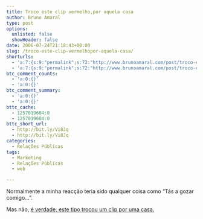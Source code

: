 ```yaml
---
title: Troco este clip vermelho,por aquela casa
author: Bruno Amaral
type: post
options:
  unlisted: false
  showHeader: false
date: 2006-07-24T21:18:43+00:00
slug: /troco-este-clip-vermelhopor-aquela-casa/
shorturls:
  - 'a:7:{s:9:"permalink";s:72:"http://www.brunoamaral.com/post/troco-este-clip-vermelhopor-aquela-casa/";s:7:"tinyurl";s:25:"http://tinyurl.com/dzh6rd";s:4:"isgd";s:17:"http://is.gd/pOlf";s:5:"bitly";s:19:"http://bit.ly/dFs9L";s:5:"snipr";s:22:"http://snipr.com/ex3mc";s:5:"snurl";s:22:"http://snurl.com/ex3mc";s:7:"snipurl";s:24:"http://snipurl.com/ex3mc";}'
  - 'a:7:{s:9:"permalink";s:72:"http://www.brunoamaral.com/post/troco-este-clip-vermelhopor-aquela-casa/";s:7:"tinyurl";s:25:"http://tinyurl.com/dzh6rd";s:4:"isgd";s:17:"http://is.gd/pOlf";s:5:"bitly";s:19:"http://bit.ly/dFs9L";s:5:"snipr";s:22:"http://snipr.com/ex3mc";s:5:"snurl";s:22:"http://snurl.com/ex3mc";s:7:"snipurl";s:24:"http://snipurl.com/ex3mc";}'
btc_comment_counts:
  - 'a:0:{}'
  - 'a:0:{}'
btc_comment_summary:
  - 'a:0:{}'
  - 'a:0:{}'
bttc_cache:
  - 1257019604:0
  - 1257019604:0
bttc_short_url:
  - http://bit.ly/Vi8Jq
  - http://bit.ly/Vi8Jq
categories:
  - Relações Públicas
tags:
  - Marketing
  - Relações Públicas
  - web

---
```

Normalmente a minha reacção teria sido qualquer coisa como &#8220;Tás a gozar comigo&#8230;&#8221;.

Mas não, [é verdade, este tipo trocou um clip por uma casa.][1]

 [1]: http://oneredpaperclip.blogspot.com/ "one red paper clip"